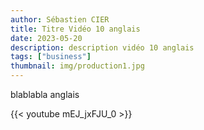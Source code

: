 ```yaml
---
author: Sébastien CIER
title: Titre Vidéo 10 anglais
date: 2023-05-20
description: description vidéo 10 anglais
tags: ["business"]
thumbnail: img/production1.jpg
---
```


blablabla anglais


{{< youtube mEJ_jxFJU_0 >}}


